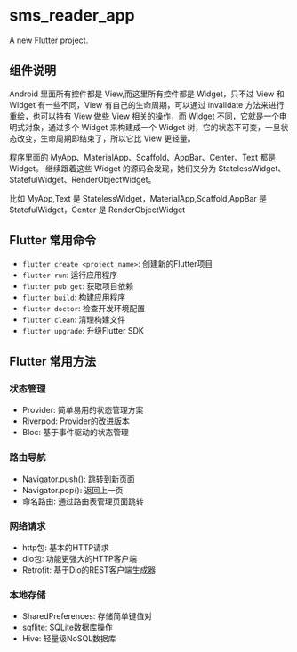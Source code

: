 # sms_reader_app

A new Flutter project.

## 组件说明

Android 里面所有控件都是 View,而这里所有控件都是 Widget，只不过 View 和 Widget 有一些不同，View 有自己的生命周期，可以通过 invalidate 方法来进行重绘，也可以持有 View 做些 View 相关的操作，而 Widget 不同，它就是一个申明式对象，通过多个 Widget 来构建成一个 Widget 树，它的状态不可变，一旦状态改变，生命周期即结束了，所以它比 View 更轻量。

程序里面的 MyApp、MaterialApp、Scaffold、AppBar、Center、Text 都是 Widget。
继续跟着这些 Widget 的源码会发现，她们又分为 StatelessWidget、StatefulWidget、RenderObjectWidget。

比如 MyApp,Text 是 StatelessWidget，MaterialApp,Scaffold,AppBar 是 StatefulWidget，Center 是 RenderObjectWidget

## Flutter 常用命令

- `flutter create <project_name>`: 创建新的Flutter项目
- `flutter run`: 运行应用程序
- `flutter pub get`: 获取项目依赖
- `flutter build`: 构建应用程序
- `flutter doctor`: 检查开发环境配置
- `flutter clean`: 清理构建文件
- `flutter upgrade`: 升级Flutter SDK

## Flutter 常用方法

### 状态管理
- Provider: 简单易用的状态管理方案
- Riverpod: Provider的改进版本
- Bloc: 基于事件驱动的状态管理

### 路由导航
- Navigator.push(): 跳转到新页面
- Navigator.pop(): 返回上一页
- 命名路由: 通过路由表管理页面跳转

### 网络请求
- http包: 基本的HTTP请求
- dio包: 功能更强大的HTTP客户端
- Retrofit: 基于Dio的REST客户端生成器

### 本地存储
- SharedPreferences: 存储简单键值对
- sqflite: SQLite数据库操作
- Hive: 轻量级NoSQL数据库
